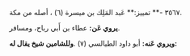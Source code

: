 ٣٥٦٧ -** تمييز:** عَبد المَلِك بن ميسرة (٦) ، أصله من مكة.

**يروي عَن:** عطاء بن أَبي رباح، ومسافر.

**ويروي عَنه:** أبو داود الطيالسي (٧) .**وللشامين شيخ يقال له:**
